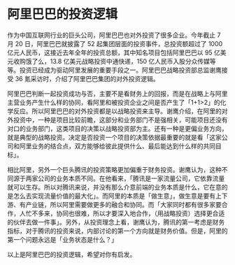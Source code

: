 # 阿里巴巴的投资逻辑

作为中国互联网行业的巨头公司，阿里巴巴也对外投资了很多企业。今年截止 7 月 20 日，阿里巴巴就披露了 52 起集团层面的投资事件，总投资额超过了 1000 亿元人民币，这接近去年全年的投资总额，其中知名项目包括阿里巴巴以 95 亿美元收购饿了么，13.8 亿美元战略投资中通快递，150 亿人民币入股分众传媒等等。投资已经成为驱动阿里发展的重要手段之一。阿里巴巴战略投资部总监谢鹰接受 36 氪采访时，介绍了阿里巴巴集团的对外投资逻辑。

阿里巴巴判断一起投资成功与否，主要不是看财务上的回报，而是在战略上与阿里主营业务产生什么样的协同，看阿里和被投资企业之间是否产生了「1+1>2」的化学反应。所以阿里巴巴的对外投资都是以战略投资来主导。谢鹰介绍，在阿里的对外投资中，一种是项目比较前瞻，这部分和业务部门不是强相关，可能项目还没有对口的业务部门，这类项目的决策以战略投资部为主。还有一种是更偏业务方向，就是典型的战略投资。决定是否投资一个项目的决策依据最重要的就是看「这家公司和阿里业务的结合点，双方能够给彼此提供什么、最后能达到什么样的共同目标」。

相比阿里，另外一个巨头腾讯的投资策略更加偏重于财务投资。谢鹰认为，这种不同源于两家公司的业务本质不同。在他看来，「腾讯是一家流量公司，它依靠流量就可以生存。所以对腾讯来说，并没有那么介意前端的业务本质是什么，它在意的是怎么去实现流量价值的最大化」。而阿里的本质是「做生意」，做生意是要有上下游、有产业链，所以阿里需要做更多的融合和协同。而「大家同时都有很多家要合作，人忙不多来，协同也很难，所以才要深入地合作，（用战略投资）选择更合适的伙伴去做一件事」。另外，从投资理念上看，谢鹰认为，腾讯的第一考虑是财务指标，对于腾讯的投资来说，内部讨论的第一个方向就是财务价值。但是，阿里的第一个问题永远是「业务状态是什么？」

以上是阿里巴巴的投资逻辑，希望对你有启发。

